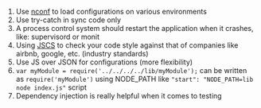 1. Use [nconf](https://github.com/indexzero/nconf) to load configurations on various environments
2. Use try-catch in sync code only
3. A process control system should restart the application when it crashes, like: supervisord or monit
4. Using [JSCS](https://github.com/jscs-dev/node-jscs/tree/master/presets) to check your code style against that of companies like airbnb, google, etc. (industry standards)
5. Use JS over JSON for configurations (more flexibility)
6. ```var myModule = require('../../../../lib/myModule');``` can be written as ```require('myModule')``` using NODE_PATH like ```"start": "NODE_PATH=lib node index.js"``` script
7. Dependency injection is really helpful when it comes to testing